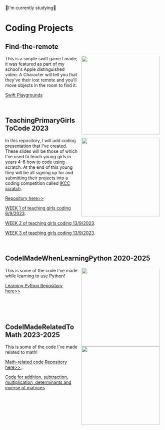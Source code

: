 
🌷I'm currently studying🌷
# Coding Projects

## Find-the-remote 
<p>
 <img src="https://i.imgur.com/MHbJmtH.png" width="250" align="right" hspace="10" >
 This is a simple swift game I made; it was featured as part of my school's Apple distinguished video.
 A Character will tell you that they've their lost remote and you'll move objects in the room to find it.

 
 [Swift Playgrounds](https://github.com/carmiabela/Find-the-remote/blob/main/Find%20the%20Remote.playgroundbook.zip?raw=true)
 
</p>
<br> 

## TeachingPrimaryGirlsToCode 2023
<p>
 <img src="https://imgur.com/NRjGAgG.png" width="250" align="right" hspace="10" >
 
 In this repository, I will add coding presentation that I've created. These slides will be those of which I've used to teach young girls in years 4-6 how to code using scratch. At the end of this young they will be all signing up for and submitting their projects into a coding competition called [IKCC scratch](https://www.ikcc.info/).
 
 [Repository here>>](https://github.com/carmiabela/TeachingPrimaryGirlsToCode)

[WEEK 1 of teaching girls coding 6/9/2023](https://docs.google.com/presentation/d/1Uuwoo1B6EJPVOJAs3OuzRrvP7Rn9l5ShgXm3HjpKgM8/edit).

[WEEK 2 of teaching girls coding 13/9/2023](https://docs.google.com/presentation/d/14DGuj4aoxuhAj0Dg9x3ouGnAf1e8B5asmwVqLjRByjE/edit).

[WEEK 3 of teaching girls coding 13/9/2023](https://docs.google.com/presentation/d/1rM494PwVEKtAC1CFtD2oHwUBKnzxhMI-W63Tv1GFVqQ/edit?usp=sharing).

</p>
<br> 

## CodeIMadeWhenLearningPython 2020-2025
<p>
 <img src="https://i.imgur.com/05vJGK3.png" width="250" align="right" hspace="10" >
 
 This is some of the code I've made while learning to use Python!
 
 <a href="https://github.com/carmiabela/LearningPython">Learning Python Repository here>> </a>

</p>
<br> 
<br> 
<br> 

## CodeIMadeRelatedToMath 2023-2025

<p>
 
 <img src="https://imgur.com/ypUN1BK.png" width="250" align="right" hspace="10" >

 
 This is some of the code I've made related to math! 
 
 [Math-related code Repository here>> ](https://github.com/carmiabela/Math-Projects).
 
 <a href="https://replit.com/join/tlgsuutorb-carmellaabela1">Code for addition, subtraction, multiplication, determinants and inverse of matrices</a>

</p>
<br> 

